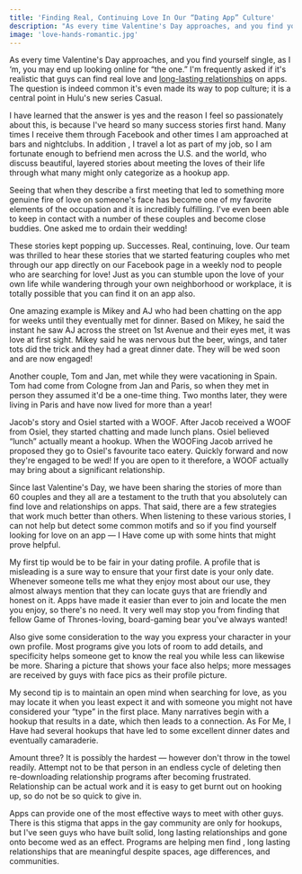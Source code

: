 ```yaml
---
title: 'Finding Real, Continuing Love In Our “Dating App” Culture'
description: "As every time Valentine's Day approaches, and you find yourself single, as I‘m, you may end up looking online for “the one.”"
image: 'love-hands-romantic.jpg'
---
```


As every time Valentine's Day approaches, and you find yourself single, as I ‘m, you may end up looking online for “the one.” I'm frequently asked if it's realistic that guys can find real love and [long-lasting relationships](/) on apps. The question is indeed common it's even made its way to pop culture; it is a central point in Hulu's new series Casual.

I have learned that the answer is yes and the reason I feel so passionately about this, is because I've heard so many success stories first hand. Many times I receive them through Facebook and other times I am approached at bars and nightclubs. In addition , I travel a lot as part of my job, so I am fortunate enough to befriend men across the U.S. and the world, who discuss beautiful, layered stories about meeting the loves of their life through what many might only categorize as a hookup app.

Seeing that when they describe a first meeting that led to something more genuine fire of love on someone's face has become one of my favorite elements of the occupation and it is incredibly fulfilling. I've even been able to keep in contact with a number of these couples and become close buddies. One asked me to ordain their wedding!

These stories kept popping up. Successes. Real, continuing, love. Our team was thrilled to hear these stories that we started featuring couples who met through our app directly on our Facebook page in a weekly nod to people who are searching for love! Just as you can stumble upon the love of your own life while wandering through your own neighborhood or workplace, it is totally possible that you can find it on an app also.

One amazing example is Mikey and AJ who had been chatting on the app for weeks until they eventually met for dinner. Based on Mikey, he said the instant he saw AJ across the street on 1st Avenue and their eyes met, it was love at first sight. Mikey said he was nervous but the beer, wings, and tater tots did the trick and they had a great dinner date. They will be wed soon and are now engaged!

Another couple, Tom and Jan, met while they were vacationing in Spain. Tom had come from Cologne from Jan and Paris, so when they met in person they assumed it'd be a one-time thing. Two months later, they were living in Paris and have now lived for more than a year!

Jacob's story and Osiel started with a WOOF. After Jacob received a WOOF from Osiel, they started chatting and made lunch plans. Osiel believed “lunch” actually meant a hookup. When the WOOFing Jacob arrived he proposed they go to Osiel's favourite taco eatery. Quickly forward and now they're engaged to be wed! If you are open to it therefore, a WOOF actually may bring about a significant relationship.

Since last Valentine's Day, we have been sharing the stories of more than 60 couples and they all are a testament to the truth that you absolutely can find love and relationships on apps. That said, there are a few strategies that work much better than others. When listening to these various stories, I can not help but detect some common motifs and so if you find yourself looking for love on an app — I Have come up with some hints that might prove helpful.

My first tip would be to be fair in your dating profile. A profile that is misleading is a sure way to ensure that your first date is your only date. Whenever someone tells me what they enjoy most about our use, they almost always mention that they can locate guys that are friendly and honest on it. Apps have made it easier than ever to join and locate the men you enjoy, so there's no need. It very well may stop you from finding that fellow Game of Thrones-loving, board-gaming bear you've always wanted!

Also give some consideration to the way you express your character in your own profile. Most programs give you lots of room to add details, and specificity helps someone get to know the real you while less can likewise be more. Sharing a picture that shows your face also helps; more messages are received by guys with face pics as their profile picture.

My second tip is to maintain an open mind when searching for love, as you may locate it when you least expect it and with someone you might not have considered your “type” in the first place. Many narratives begin with a hookup that results in a date, which then leads to a connection. As For Me, I Have had several hookups that have led to some excellent dinner dates and eventually camaraderie.

Amount three? It is possibly the hardest — however don't throw in the towel readily. Attempt not to be that person in an endless cycle of deleting then re-downloading relationship programs after becoming frustrated. Relationship can be actual work and it is easy to get burnt out on hooking up, so do not be so quick to give in.

Apps can provide one of the most effective ways to meet with other guys. There is this stigma that apps in the gay community are only for hookups, but I've seen guys who have built solid, long lasting relationships and gone onto become wed as an effect. Programs are helping men find , long lasting relationships that are meaningful despite spaces, age differences, and communities.

